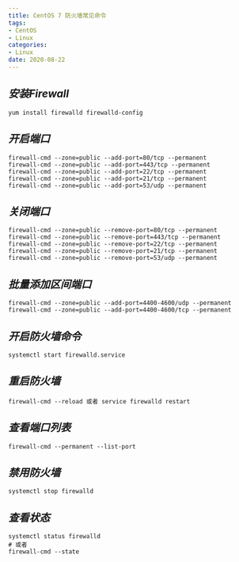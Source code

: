 ```yaml
---
title: CentOS 7 防火墙常见命令
tags:
- CentOS
- Linux
categories:
- Linux
date: 2020-08-22
---
```


## ***安装Firewall***

```shell
yum install firewalld firewalld-config
```

## ***开启端口***

```shell
firewall-cmd --zone=public --add-port=80/tcp --permanent
firewall-cmd --zone=public --add-port=443/tcp --permanent
firewall-cmd --zone=public --add-port=22/tcp --permanent
firewall-cmd --zone=public --add-port=21/tcp --permanent
firewall-cmd --zone=public --add-port=53/udp --permanent
```

## ***关闭端口***

```shell
firewall-cmd --zone=public --remove-port=80/tcp --permanent
firewall-cmd --zone=public --remove-port=443/tcp --permanent
firewall-cmd --zone=public --remove-port=22/tcp --permanent
firewall-cmd --zone=public --remove-port=21/tcp --permanent
firewall-cmd --zone=public --remove-port=53/udp --permanent
```

## ***批量添加区间端口***

```shell
firewall-cmd --zone=public --add-port=4400-4600/udp --permanent
firewall-cmd --zone=public --add-port=4400-4600/tcp --permanent
```

## ***开启防火墙命令***

```shell
systemctl start firewalld.service
```

## ***重启防火墙***

```shell
firewall-cmd --reload 或者 service firewalld restart
```

## ***查看端口列表***

```shell
firewall-cmd --permanent --list-port
```

## ***禁用防火墙***

```shell
systemctl stop firewalld
```

## ***查看状态***

```shell
systemctl status firewalld
# 或者
firewall-cmd --state
```


